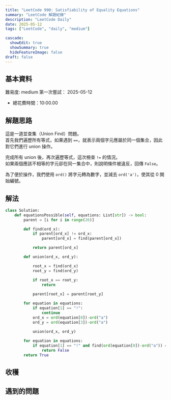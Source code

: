 ```yaml
---
title: "LeetCode 990: Satisfiability of Equality Equations"
summary: "LeetCode 解題紀錄"
description: "LeetCode Daily"
date: 2025-05-12
tags: ["LeetCode", "daily", "medium"]

cascade:
  showEdit: true
  showSummary: true
  hideFeatureImage: false
draft: false
---
```


## 基本資料

難易度: medium
第一次嘗試： 2025-05-12
- 總花費時間：10:00.00

## 解題思路

這是一道並查集（Union Find）問題。  
首先我們遍歷所有等式，如果遇到 `==`，就表示兩個字元應屬於同一個集合，因此對它們進行 union 操作。  

完成所有 union 後，再次遍歷等式，這次檢查 `!=` 的情況。  
如果兩個應該不相等的字元卻在同一集合中，則說明條件被違反，回傳 `False`。  

為了便於操作，我們使用 `ord()` 將字元轉為數字，並減去 `ord('a')`，使其從 0 開始編號。

## 解法

```python
class Solution:
    def equationsPossible(self, equations: List[str]) -> bool:
        parent = [i for i in range(26)]

        def find(ord_x):
            if parent[ord_x] != ord_x:
                parent[ord_x] = find(parent[ord_x])

            return parent[ord_x]

        def union(ord_x, ord_y):

            root_x = find(ord_x)
            root_y = find(ord_y)

            if root_x == root_y:
                return
            
            parent[root_x] = parent[root_y]

        for equation in equations:
            if equation[1] == "!":
                continue
            ord_x = ord(equation[0])-ord("a")
            ord_y = ord(equation[3])-ord("a")
            
            union(ord_x, ord_y)

        for equation in equations:
            if equation[1] == "!" and find(ord(equation[0])-ord("a")) == find(ord(equation[3])-ord("a")):
                return False
        return True
```

## 收穫

## 遇到的問題